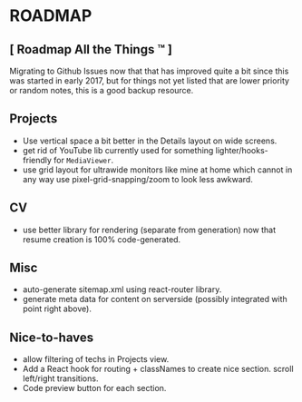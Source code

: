 # ROADMAP #
## [ Roadmap All the Things ™ ] ##

Migrating to Github Issues now that that has improved quite a bit since this was started in early 2017, but for things not yet listed that are lower priority or random notes, this is a good backup resource.

## Projects
- Use vertical space a bit better in the Details layout on wide screens.
- get rid of YouTube lib currently used for something lighter/hooks-friendly for `MediaViewer`.
- use grid layout for ultrawide monitors like mine at home which cannot in any way use pixel-grid-snapping/zoom to look less awkward.

## CV
- use better library for rendering (separate from generation) now that resume creation is 100% code-generated.

## Misc
- auto-generate sitemap.xml using react-router library.
- generate meta data for content on serverside (possibly integrated with point right above).

## Nice-to-haves

- allow filtering of techs in Projects view.
- Add a React hook for routing + classNames to create nice section.
scroll left/right transitions.
- Code preview button for each section.
